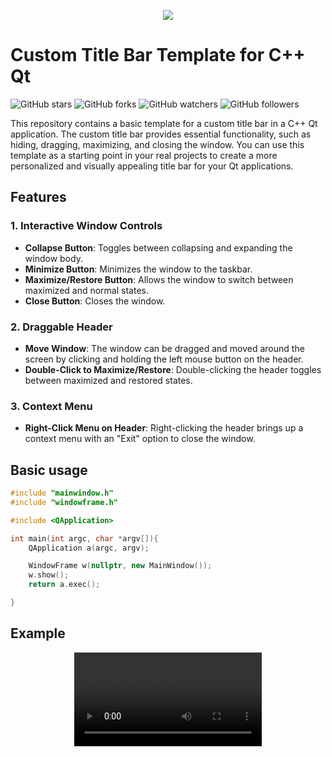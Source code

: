 <p align="center">
  <img src="https://github.com/imitatehappiness/QtCustomTitleBar/assets/79199956/d4d1f4ed-62d7-4c8e-b028-626cd2d6e63a" />
</p>

# Custom Title Bar Template for C++ Qt

![GitHub stars](https://img.shields.io/github/stars/imitatehappiness/QtCustomTitleBar?style=social)
![GitHub forks](https://img.shields.io/github/forks/imitatehappiness/QtCustomTitleBar?style=social)
![GitHub watchers](https://img.shields.io/github/watchers/imitatehappiness/QtCustomTitleBar?style=social)
![GitHub followers](https://img.shields.io/github/followers/imitatehappiness?style=social)

This repository contains a basic template for a custom title bar in a C++ Qt application. The custom title bar provides essential functionality, such as hiding, dragging, maximizing, and closing the window. You can use this template as a starting point in your real projects to create a more personalized and visually appealing title bar for your Qt applications.

## Features
### 1. Interactive Window Controls
- **Collapse Button**: Toggles between collapsing and expanding the window body.
- **Minimize Button**: Minimizes the window to the taskbar.
- **Maximize/Restore Button**: Allows the window to switch between maximized and normal states.
- **Close Button**: Closes the window.

### 2. Draggable Header
- **Move Window**: The window can be dragged and moved around the screen by clicking and holding the left mouse button on the header.
- **Double-Click to Maximize/Restore**: Double-clicking the header toggles between maximized and restored states.

### 3. Context Menu
- **Right-Click Menu on Header**: Right-clicking the header brings up a context menu with an "Exit" option to close the window.


## Basic usage
``` C++
#include "mainwindow.h"
#include "windowframe.h"

#include <QApplication>

int main(int argc, char *argv[]){
    QApplication a(argc, argv);

    WindowFrame w(nullptr, new MainWindow());
    w.show();
    return a.exec();

}
```
## Example

<p align="center">
  <video src="https://github.com/user-attachments/assets/efec8e4b-6723-4c27-be9b-268382ae9e8c" />
</p>




